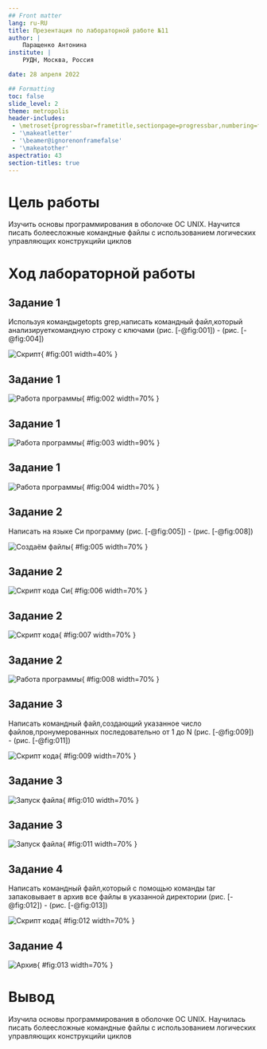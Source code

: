 ```yaml
---
## Front matter
lang: ru-RU
title: Презентация по лабораторной работе №11
author: |
	Паращенко Антонина
institute: |
	РУДН, Москва, Россия

date: 28 апреля 2022

## Formatting
toc: false
slide_level: 2
theme: metropolis
header-includes: 
 - \metroset{progressbar=frametitle,sectionpage=progressbar,numbering=fraction}
 - '\makeatletter'
 - '\beamer@ignorenonframefalse'
 - '\makeatother'
aspectratio: 43
section-titles: true
---
```


# Цель работы

Изучить основы программирования в оболочке ОС UNIX. Научится писать болеесложные командные файлы с использованием логических управляющих конструкцийи циклов

# Ход лабораторной работы
## Задание 1
Используя командыgetopts grep,написать командный файл,который анализируеткомандную строку с ключами (рис. [-@fig:001]) - (рис. [-@fig:004])

![Скрипт](image/1.png){ #fig:001 width=40% }

## Задание 1

![Работа программы](image/2.png){ #fig:002 width=70% }

## Задание 1

![Работа программы](image/3.png){ #fig:003 width=90% }

## Задание 1

![Работа программы](image/4.png){ #fig:004 width=70% }

## Задание 2
Написать на языке Си программу (рис. [-@fig:005]) - (рис. [-@fig:008])

![Создаём файлы](image/5.png){ #fig:005 width=70% }

## Задание 2

![Скрипт кода Си](image/6.png){ #fig:006 width=70% }

## Задание 2

![Скрипт кода](image/7.png){ #fig:007 width=70% }

## Задание 2

![Работа программы](image/8.png){ #fig:008 width=70% }

## Задание 3
Написать командный файл,создающий указанное число файлов,пронумерованных последовательно от 1 до N (рис. [-@fig:009]) - (рис. [-@fig:011])

![Скрипт кода](image/9.png){ #fig:009 width=70% }

## Задание 3

![Запуск файла](image/10.png){ #fig:010 width=70% }

## Задание 3

![Запуск файла](image/11.png){ #fig:011 width=70% }

## Задание 4
Написать командный файл,который с помощью команды tar запаковывает в архив все файлы в указанной директории (рис. [-@fig:012]) - (рис. [-@fig:013])

![Скрипт кода](image/12.png){ #fig:012 width=70% }

## Задание 4

![Архив](image/13.png){ #fig:013 width=70% }

# Вывод
Изучила основы программирования в оболочке ОС UNIX. Научилась писать болеесложные командные файлы с использованием логических управляющих конструкцийи циклов
